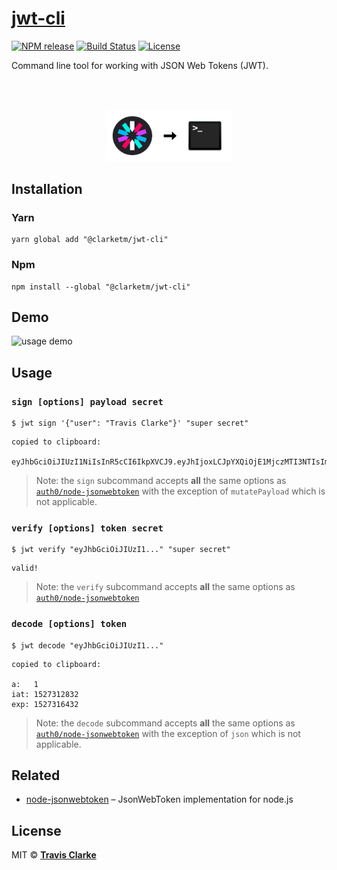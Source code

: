 # [jwt-cli](https://blog.travismclarke.com/project/jwt-cli/)

[![NPM release](https://img.shields.io/npm/v/@clarketm/jwt-cli.svg)](https://www.npmjs.com/package/@clarketm/jwt-cli)
[![Build Status](https://circleci.com/gh/clarketm/jwt-cli.svg?style=shield)](https://circleci.com/gh/clarketm/jwt-cli)
[![License](https://img.shields.io/npm/l/@clarketm/jwt-cli.svg)](LICENSE.md)

Command line tool for working with JSON Web Tokens (JWT).

<br>
<br>
<a href="https://blog.travismclarke.com/project/jwt-utils/">
  <p align="center"><img width="40%" src="https://github.com/clarketm/jwt-cli/blob/master/hero.png" /></p>
</a>

## Installation

### Yarn

```shell
yarn global add "@clarketm/jwt-cli"
```

### Npm

```shell
npm install --global "@clarketm/jwt-cli"
```

## Demo

![usage demo](https://github.com/clarketm/jwt-cli/blob/master/usage.gif)

## Usage

### `sign [options] payload secret`

```shell
$ jwt sign '{"user": "Travis Clarke"}' "super secret"
```

```shell
copied to clipboard:

eyJhbGciOiJIUzI1NiIsInR5cCI6IkpXVCJ9.eyJhIjoxLCJpYXQiOjE1MjczMTI3NTIsImV4cCI6MTUyNzMxNjM1Mn0.2l4wyaoxNBBY7nvm6sAqAcmXSuuKjBubNo_h42hcigU
```

> Note: the `sign` subcommand accepts **all** the same options as [`auth0/node-jsonwebtoken`](https://github.com/auth0/node-jsonwebtoken#jwtsignpayload-secretorprivatekey-options-callback) with the exception of `mutatePayload` which is not applicable.

### `verify [options] token secret`

```shell
$ jwt verify "eyJhbGciOiJIUzI1..." "super secret"
```

```
valid!
```

> Note: the `verify` subcommand accepts **all** the same options as [`auth0/node-jsonwebtoken`](https://github.com/auth0/node-jsonwebtoken#jwtverifytoken-secretorpublickey-options-callback)

### `decode [options] token`

```shell
$ jwt decode "eyJhbGciOiJIUzI1..."
```

```shell
copied to clipboard:

a:   1
iat: 1527312832
exp: 1527316432
```

> Note: the `decode` subcommand accepts **all** the same options as [`auth0/node-jsonwebtoken`](https://github.com/auth0/node-jsonwebtoken#jwtverifytoken-secretorpublickey-options-callback) with the exception of `json` which is not applicable.

## Related

* [node-jsonwebtoken](https://github.com/auth0/node-jsonwebtoken) – JsonWebToken implementation for node.js

## License

MIT &copy; [**Travis Clarke**](https://blog.travismclarke.com/)
